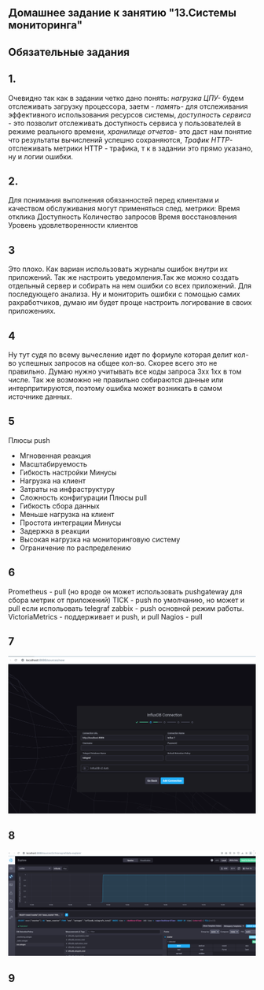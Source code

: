 ## Домашнее задание к занятию "13.Системы мониторинга"

## Обязательные задания

## 1.       

Очевидно так как в задании четко дано понять: *нагрузка ЦПУ-* будем отслеживать загрузку процессора, заетм - *память*- для отслеживания эффективного использования ресурсов системы, *доступность сервиса* - это позволит отслеживать доступность сервиса у пользователей в режиме реального времени, *хранилище отчетов*- это даст нам понятие что результаты вычислений успешно сохраняются, *Трафик HTTP*- отслеживать метрики  HTTP - трафика, т к в задании это прямо указано, ну и логии ошибки. 

## 2.       
   Для понимания выполнения обязанностей перед клиентами и качеством обслуживания могут применяться след. метрики:
Время отклика
Доступность
Количество запросов
Время восстановления
Уровень удовлетворенности клиентов
## 3   
Это плохо. Как вариан использовать журналы ошибок внутри их приложений. Так же настроить уведомления.Так же можно создать отдельный сервер и собирать на нем ошибки со всех приложений. Для последующего анализа. Ну и мониторить ошибки с помощью самих рахработчиков, думаю им будет проще настроить логирование в своих приложениях. 
## 4
Ну тут судя по всему вычесление идет по формуле которая делит кол-во успешных запросов на общее кол-во. Скорее всего это не правильно. Думаю нужно учитывать все коды запроса 3хх 1хх в том числе. Так же возможно не правильно собираются данные или интерпритируются, поэтому ошибка может возникать в самом источнике данных.
## 5 
Плюсы push 
- Мгновенная реакция
- Масштабируемость
- Гибкость настройки
Минусы
- Нагрузка на клиент
- Затраты на инфраструктуру
- Сложность конфигурации
Плюсы pull
- Гибкость сбора данных
- Меньше нагрузка на клиент
- Простота интеграции
Минусы
- Задержка в реакции
- Высокая нагрузка на мониторинговую систему
- Ограничение по распределению 

## 6 
Prometheus - pull (но вроде он может использовать pushgateway для сбора метрик от приложений)
TICK - push по умолчанию, но может и pull если испольовать telegraf
zabbix  - push основной режим работы.
VictoriaMetrics - поддерживает и push, и pull
Nagios - pull 

## 7 

![55cd403f82065d916061ab7f526bdd9c.png](../_resources/55cd403f82065d916061ab7f526bdd9c.png)


## 8


![2365d1464ee91417a9615016de0aea9c.png](../_resources/2365d1464ee91417a9615016de0aea9c.png)

## 9

